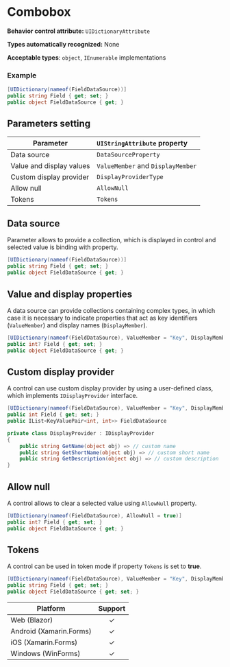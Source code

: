 # Combobox

**Behavior control attribute:**  `UIDictionaryAttribute`

**Types automatically recognized:** None

**Acceptable types**: `object`, `IEnumerable` implementations

###  Example
```csharp
[UIDictionary(nameof(FieldDataSource))]
public string Field { get; set; }
public object FieldDataSource { get; }
```

## Parameters setting

| Parameter | `UIStringAttribute` property | 
| -----------|:------------- 
| Data source | `DataSourceProperty` |
| Value and display values  | `ValueMember` and `DisplayMember`|
| Custom display provider | `DisplayProviderType` |
| Allow null | `AllowNull` |
| Tokens| `Tokens` |

## Data source

Parameter allows to provide a collection, which is displayed in control and selected value is binding with property.

```csharp
[UIDictionary(nameof(FieldDataSource))]
public string Field { get; set; }
public object FieldDataSource { get; }
```

## Value and display properties

A data source can provide collections containing complex types, in which case it is necessary to indicate properties that act as key identifiers (`ValueMember`) and display names (`DisplayMember`).

```csharp
[UIDictionary(nameof(FieldDataSource), ValueMember = "Key", DisplayMember = "Value")]
public int? Field { get; set; }
public object FieldDataSource { get; }
```

## Custom display provider
A control can use custom display provider by using a user-defined class, which implements `IDisplayProvider` interface.

```csharp
[UIDictionary(nameof(FieldDataSource), ValueMember = "Key", DisplayMember = "Value", DisplayProviderType = typeof(DisplayProvider))]
public int Field { get; set; }
public IList<KeyValuePair<int, int>> FieldDataSource

private class DisplayProvider : IDisplayProvider
{
    public string GetName(object obj) => // custom name
    public string GetShortName(object obj) => // custom short name
    public string GetDescription(object obj) => // custom description
}
```

## Allow null
A control allows to clear a selected value using `AllowNull` property.

```csharp
[UIDictionary(nameof(FieldDataSource), AllowNull = true)]
public int? Field { get; set; }
public object FieldDataSource { get; }
```

## Tokens
A control can be used in token mode if property `Tokens` is set to **true**.

```csharp
[UIDictionary(nameof(FieldDataSource), ValueMember = "Key", DisplayMember = "Value", Tokens = true)]
public string Field { get; set; }
public object FieldDataSource { get; set; }
```

| Platform | Support | 
| -----------|:-------------:| 
| Web (Blazor) | &check; |
| Android (Xamarin.Forms) | &check; |
| iOS (Xamarin.Forms) | &check; |
| Windows (WinForms) | &check; |